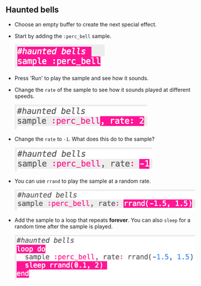 ## Haunted bells

+ Choose an empty buffer to create the next special effect.

+ Start by adding the `:perc_bell` sample.
    
    ![captura de pantalla](images/effects-bells-sample.png)

+ Press 'Run' to play the sample and see how it sounds.

+ Change the `rate` of the sample to see how it sounds played at different speeds.
    
    ![captura de pantalla](images/effects-bells-rate-high.png)

+ Change the `rate` to `-1`. What does this do to the sample?
    
    ![captura de pantalla](images/effects-bells-rate-negative.png)

+ You can use `rrand` to play the sample at a random rate.
    
    ![captura de pantalla](images/effects-bells-rate-random.png)

+ Add the sample to a loop that repeats **forever**. You can also `sleep` for a random time after the sample is played.
    
    ![captura de pantalla](images/effects-bells-repeat-random.png)